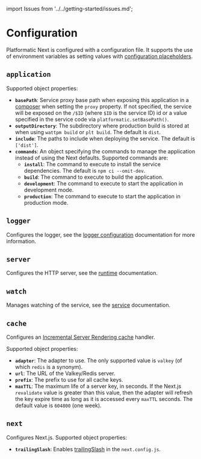 import Issues from '../../getting-started/issues.md';

# Configuration

Platformatic Next is configured with a configuration file. It supports the use
of environment variables as setting values with [configuration placeholders](#configuration-placeholders).

## `application`

Supported object properties:

- **`basePath`**: Service proxy base path when exposing this application in a [composer](../../composer/configuration.md) when setting the `proxy` property. If not specified, the service will be exposed on the `/$ID` (where `$ID` is the service ID) id or a value specified in the service code via `platformatic.setBasePath()`.
- **`outputDirectory`**: The subdirectory where production build is stored at when using `wattpm build` or `plt build`. The default is `dist`.
- **`include`**: The paths to include when deploying the service. The default is `['dist']`.
- **`commands`**: An object specifying the commands to manage the application instead of using the Next defaults. Supported commands are:
  - **`install`**: The command to execute to install the service dependencies. The default is `npm ci --omit-dev`.
  - **`build`**: The command to execute to build the application.
  - **`development`**: The command to execute to start the application in development mode.
  - **`production`**: The command to execute to start the application in production mode.

## `logger`

Configures the logger, see the [logger configuration](../logger.md) documentation for more information.

## `server`

Configures the HTTP server, see the [runtime](../../runtime/configuration.md#server) documentation.

## `watch`

Manages watching of the service, see the [service](../../service/configuration.md#watch) documentation.

## `cache`

Configures an [Incremental Server Rendering cache](https://nextjs.org/docs/app/api-reference/next-config-js/incrementalCacheHandlerPath) handler.

Supported object properties:

- **`adapter`**: The adapter to use. The only supported value is `valkey` (of which `redis` is a synonym).
- **`url`**: The URL of the Valkey/Redis server.
- **`prefix`**: The prefix to use for all cache keys.
- **`maxTTL`**: The maximum life of a server key, in seconds. If the Next.js `revalidate` value is greater than this value, then
  the adapter will refresh the key expire time as long as it is accessed every `maxTTL` seconds. The default value is `604800` (one week).

## `next`

Configures Next.js. Supported object properties:

- **`trailingSlash`**: Enables [trailingSlash](https://nextjs.org/docs/pages/api-reference/config/next-config-js/trailingSlash) in the `next.config.js`.

<Issues />
